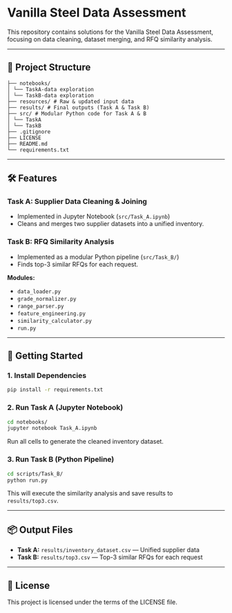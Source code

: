 
# Vanilla Steel Data Assessment

This repository contains solutions for the Vanilla Steel Data Assessment, focusing on data cleaning, dataset merging, and RFQ similarity analysis.

---

## 📁 Project Structure

```
├── notebooks/
│ └── TaskA-data exploration
│ └── TaskB-data exploration
├── resources/ # Raw & updated input data
├── results/ # Final outputs (Task A & Task B)
├── src/ # Modular Python code for Task A & B
│ └── TaskA
│ └── TaskB
├── .gitignore
├── LICENSE
├── README.md
└── requirements.txt
```

---

## 🛠 Features

### Task A: Supplier Data Cleaning & Joining
- Implemented in Jupyter Notebook (`src/Task_A.ipynb`)
- Cleans and merges two supplier datasets into a unified inventory.

### Task B: RFQ Similarity Analysis
- Implemented as a modular Python pipeline (`src/Task_B/`)
- Finds top-3 similar RFQs for each request.

**Modules:**
- `data_loader.py`
- `grade_normalizer.py`
- `range_parser.py`
- `feature_engineering.py`
- `similarity_calculator.py`
- `run.py`

---

## 🚀 Getting Started

### 1. Install Dependencies

```bash
pip install -r requirements.txt
```

### 2. Run Task A (Jupyter Notebook)

```bash
cd notebooks/
jupyter notebook Task_A.ipynb
```
Run all cells to generate the cleaned inventory dataset.

### 3. Run Task B (Python Pipeline)

```bash
cd scripts/Task_B/
python run.py
```
This will execute the similarity analysis and save results to `results/top3.csv`.

---

## 📦 Output Files

- **Task A:** `results/inventory_dataset.csv` — Unified supplier data
- **Task B:** `results/top3.csv` — Top-3 similar RFQs for each request

---

## 📄 License

This project is licensed under the terms of the LICENSE file.
